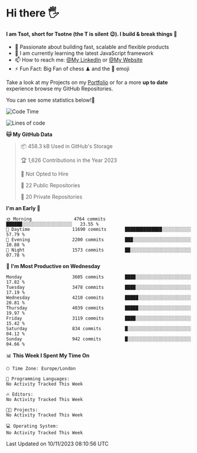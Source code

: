 # Hi there :raised_hand_with_fingers_splayed:
#### I am Tsot, short for Tsotne (the T is silent :wink:). I build & break things :space_invader:
- :telescope: Passionate about building fast, scalable and flexible products
- :seedling: I am currently learning the latest JavaScript framework 
- :mailbox: How to reach me: [@My LinkedIn](https://www.linkedin.com/in/tsotne-gvadzabia/) or [@My Website](https://tsotne.co.uk/contact)
- :zap: Fun Fact: Big Fan of chess ♟ and the 👾 emoji

Take a look at my Projects on my [Portfolio](https://tsotne.co.uk/) or for a more **up to date** experience browse my GitHub Repositories.

You can see some statistics below!:space_invader:
<!--START_SECTION:waka-->
![Code Time](http://img.shields.io/badge/Code%20Time-761%20hrs%202%20mins-blue)

![Lines of code](https://img.shields.io/badge/From%20Hello%20World%20I%27ve%20Written-8.2%20million%20lines%20of%20code-blue)

**🐱 My GitHub Data** 

> 📦 458.3 kB Used in GitHub's Storage 
 > 
> 🏆 1,626 Contributions in the Year 2023
 > 
> 🚫 Not Opted to Hire
 > 
> 📜 22 Public Repositories 
 > 
> 🔑 20 Private Repositories 
 > 
**I'm an Early 🐤** 

```text
🌞 Morning                4764 commits        ██████░░░░░░░░░░░░░░░░░░░   23.55 % 
🌆 Daytime                11690 commits       ██████████████░░░░░░░░░░░   57.79 % 
🌃 Evening                2200 commits        ███░░░░░░░░░░░░░░░░░░░░░░   10.88 % 
🌙 Night                  1573 commits        ██░░░░░░░░░░░░░░░░░░░░░░░   07.78 % 
```
📅 **I'm Most Productive on Wednesday** 

```text
Monday                   3605 commits        ████░░░░░░░░░░░░░░░░░░░░░   17.82 % 
Tuesday                  3478 commits        ████░░░░░░░░░░░░░░░░░░░░░   17.19 % 
Wednesday                4210 commits        █████░░░░░░░░░░░░░░░░░░░░   20.81 % 
Thursday                 4039 commits        █████░░░░░░░░░░░░░░░░░░░░   19.97 % 
Friday                   3119 commits        ████░░░░░░░░░░░░░░░░░░░░░   15.42 % 
Saturday                 834 commits         █░░░░░░░░░░░░░░░░░░░░░░░░   04.12 % 
Sunday                   942 commits         █░░░░░░░░░░░░░░░░░░░░░░░░   04.66 % 
```


📊 **This Week I Spent My Time On** 

```text
🕑︎ Time Zone: Europe/London

💬 Programming Languages: 
No Activity Tracked This Week

🔥 Editors: 
No Activity Tracked This Week

🐱‍💻 Projects: 
No Activity Tracked This Week

💻 Operating System: 
No Activity Tracked This Week
```


 Last Updated on 10/11/2023 08:10:56 UTC
<!--END_SECTION:waka-->
